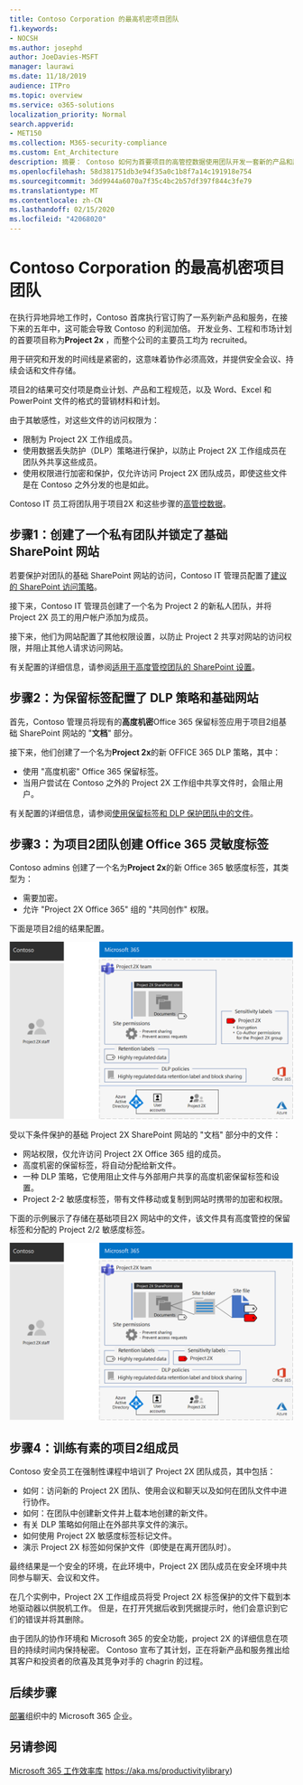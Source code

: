 ```yaml
---
title: Contoso Corporation 的最高机密项目团队
f1.keywords:
- NOCSH
ms.author: josephd
author: JoeDavies-MSFT
manager: laurawi
ms.date: 11/18/2019
audience: ITPro
ms.topic: overview
ms.service: o365-solutions
localization_priority: Normal
search.appverid:
- MET150
ms.collection: M365-security-compliance
ms.custom: Ent_Architecture
description: 摘要： Contoso 如何为首要项目的高管控数据使用团队开发一套新的产品和服务。
ms.openlocfilehash: 58d381751db3e94f35a0c1b8f7a14c191918e754
ms.sourcegitcommit: 3dd9944a6070a7f35c4bc2b57df397f844c3fe79
ms.translationtype: MT
ms.contentlocale: zh-CN
ms.lasthandoff: 02/15/2020
ms.locfileid: "42068020"
---
```

# <a name="team-for-a-top-secret-project-of-the-contoso-corporation"></a>Contoso Corporation 的最高机密项目团队

在执行异地异地工作时，Contoso 首席执行官订购了一系列新产品和服务，在接下来的五年中，这可能会导致 Contoso 的利润加倍。 开发业务、工程和市场计划的首要项目称为**Project 2x** ，而整个公司的主要员工均为 recruited。 

用于研究和开发的时间线是紧密的，这意味着协作必须高效，并提供安全会议、持续会话和文件存储。

项目2的结果可交付项是商业计划、产品和工程规范，以及 Word、Excel 和 PowerPoint 文件的格式的营销材料和计划。 

由于其敏感性，对这些文件的访问权限为：

- 限制为 Project 2X 工作组成员。
- 使用数据丢失防护（DLP）策略进行保护，以防止 Project 2X 工作组成员在团队外共享这些成员。
- 使用权限进行加密和保护，仅允许访问 Project 2X 团队成员，即使这些文件是在 Contoso 之外分发的也是如此。

Contoso IT 员工将团队用于项目2X 和这些步骤的[高管控数据](secure-teams-highly-regulated-data-scenario.md)。

## <a name="step-1-created-a-private-team-and-locked-down-the-underlying-sharepoint-site"></a>步骤1：创建了一个私有团队并锁定了基础 SharePoint 网站

若要保护对团队的基础 SharePoint 网站的访问，Contoso IT 管理员配置了[建议的 SharePoint 访问策略](sharepoint-file-access-policies.md)。

接下来，Contoso IT 管理员创建了一个名为 Project 2 的新私人团队，并将 Project 2X 员工的用户帐户添加为成员。

接下来，他们为网站配置了其他权限设置，以防止 Project 2 共享对网站的访问权限，并阻止其他人请求访问网站。

有关配置的详细信息，请参阅[适用于高度管控团队的 SharePoint 设置](https://docs.microsoft.com/microsoft-365/security/office-365-security/deploy-teams-three-tiers#highly-confidential-teams)。

## <a name="step-2-configured-a-dlp-policy-and-the-underlying-site-for-a-retention-label"></a>步骤2：为保留标签配置了 DLP 策略和基础网站 

首先，Contoso 管理员将现有的**高度机密**Office 365 保留标签应用于项目2组基础 SharePoint 网站的 "**文档**" 部分。

接下来，他们创建了一个名为**Project 2x**的新 OFFICE 365 DLP 策略，其中：

- 使用 "高度机密" Office 365 保留标签。
- 当用户尝试在 Contoso 之外的 Project 2X 工作组中共享文件时，会阻止用户。

有关配置的详细信息，请参阅[使用保留标签和 DLP 保护团队中的文件](https://docs.microsoft.com/microsoft-365/security/office-365-security/deploy-teams-retention-dlp)。

## <a name="step-3-created-an-office-365-sensitivity-label-for-the-project-2x-team"></a>步骤3：为项目2团队创建 Office 365 灵敏度标签

Contoso admins 创建了一个名为**Project 2x**的新 Office 365 敏感度标签，其类型为：

- 需要加密。
- 允许 "Project 2X Office 365" 组的 "共同创作" 权限。

下面是项目2组的结果配置。

![项目2组的结果配置](../media/contoso-team-for-highly-confidential-assets/final-config.png)
 
受以下条件保护的基础 Project 2X SharePoint 网站的 "文档" 部分中的文件：

- 网站权限，仅允许访问 Project 2X Office 365 组的成员。
- 高度机密的保留标签，将自动分配给新文件。
- 一种 DLP 策略，它使用阻止文件与外部用户共享的高度机密保留标签和设置。
- Project 2-2 敏感度标签，带有文件移动或复制到网站时携带的加密和权限。

下面的示例展示了存储在基础项目2X 网站中的文件，该文件具有高度管控的保留标签和分配的 Project 2/2 敏感度标签。

![存储在基础项目2X 网站中的文件的示例](../media/contoso-team-for-highly-confidential-assets/final-config-example-file.png)
 
## <a name="step-4-trained-project-2x-team-members"></a>步骤4：训练有素的项目2组成员

Contoso 安全员工在强制性课程中培训了 Project 2X 团队成员，其中包括：

- 如何：访问新的 Project 2X 团队、使用会议和聊天以及如何在团队文件中进行协作。
- 如何：在团队中创建新文件并上载本地创建的新文件。
- 有关 DLP 策略如何阻止在外部共享文件的演示。
- 如何使用 Project 2X 敏感度标签标记文件。
- 演示 Project 2X 标签如何保护文件（即使是在离开团队时）。

最终结果是一个安全的环境，在此环境中，Project 2X 团队成员在安全环境中共同参与聊天、会议和文件。

在几个实例中，Project 2X 工作组成员将受 Project 2X 标签保护的文件下载到本地驱动器以供脱机工作。 但是，在打开凭据后收到凭据提示时，他们会意识到它们的错误并将其删除。

由于团队的协作环境和 Microsoft 365 的安全功能，project 2X 的详细信息在项目的持续时间内保持秘密。 Contoso 宣布了其计划，正在将新产品和服务推出给其客户和投资者的欣喜及其竞争对手的 chagrin 的过程。

## <a name="next-step"></a>后续步骤

[部署](deploy-microsoft-365-enterprise.md)组织中的 Microsoft 365 企业。

## <a name="see-also"></a>另请参阅

[Microsoft 365 工作效率库](https://aka.ms/productivitylibrary) https://aka.ms/productivitylibrary)

